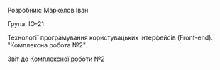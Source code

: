 Розробник: Маркелов Іван

Група: ІО-21

Технології програмування користувацьких інтерфейсів (Front-end). "Комплексна робота №2".

Звіт до Комплексної роботи №2
